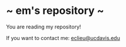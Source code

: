 # ~ em's repository ~
You are reading my repository!

If you want to contact me: eclieu@ucdavis.edu
